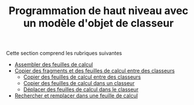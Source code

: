 ﻿---
title: Programmation de haut niveau avec un modèle d'objet de classeur
type: docs
weight: 50
url: /fr/net/high-level-programming-with-a-workbook-object-model/
---
Cette section comprend les rubriques suivantes

- [Assembler des feuilles de calcul](/cells/fr/net/assemble-spreadsheets/)
- [Copier des fragments et des feuilles de calcul entre des classeurs](/cells/fr/net/copy-fragments-and-worksheets-between-workbooks/)
  - [Copier des feuilles de calcul entre des classeurs](/cells/fr/net/copy-worksheets-between-workbooks/)
  - [Copier des feuilles de calcul dans un classeur](/cells/fr/net/copy-worksheets-within-a-workbook/)
  - [Déplacer des feuilles de calcul dans le classeur](/cells/fr/net/move-worksheets-within-workbook/)
- [Rechercher et remplacer dans une feuille de calcul](/cells/fr/net/find-and-replace-in-spreadsheet/)
